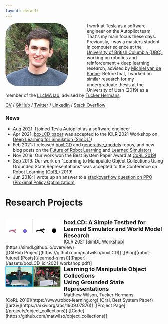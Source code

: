 ```yaml
---
layout: default
---
```


<img align="left" width="200" src="/assets/mw.jpg" style="border-radius: 20%; margin: 0px 60px 20px 0px;"/>

I work at Tesla as a software engineer on the Autopilot team. That's my main focus these days.
Previously, I was a masters student in computer science at the [University of 
British Columbia (UBC)](https://www.cs.ubc.ca/), working on robotics and reinforcement
\+ deep learning research, advised by [Michiel van de Panne](https://www.cs.ubc.ca/~van/).  Before that, I worked on similar research for my undergraduate 
thesis at the University of Utah (2019) as a member of the [LL4MA lab](https://robot-learning.cs.utah.edu/), advised by [Tucker Hermans](https://robot-learning.cs.utah.edu/thermans). 

[CV](/assets/cv.pdf)
/ [GitHub](https://github.com/matwilso)
/ [Twitter](https://twitter.com/matwilso) 
/ [LinkedIn](https://www.linkedin.com/in/matthew-wilson-916505104/)
/ [Stack Overflow](https://stackoverflow.com/users/7211137/matwilso)


### News
- Aug 2021: I joined Tesla Autopilot as a software engineer
- Apr 2021: [boxLCD paper](/assets/boxLCD_iclr2021_workshop.pdf) was accepted to the ICLR 2021 Workshop on [Deep Learning for Simulation (SimDL)](https://simdl.github.io/)!
- Feb 2021: I released [boxLCD](https://github.com/matwilso/boxLCD) and [generative_models](https://github.com/matwilso/generative_models) repos, and new blog posts on the [Future of Robot Learning](/robot-future) and [Learned Simulators](/learned-sims)
- Nov 2019: Our work won the Best System Paper Award at [CoRL 2019!](https://sites.google.com/robot-learning.org/corl2019) 
- Sep 2019: Our work on "Learning to Manipulate Object Collections Using Grounded State Representations" was accepted to the Conference on Robot Learning ([CoRL](https://www.robot-learning.org/)) 2019!
- Jun 2018: I wrote up an answer to a [stackoverflow question on PPO (Proximal Policy Optimization)](https://stackoverflow.com/questions/46422845/what-is-the-way-to-understand-proximal-policy-optimization-algorithm-in-rl/50663200#50663200)


# Research Projects
<style>
.static {
  background: white;
}
.static:hover {
  opacity:0;
}
.container {
    position: relative;
    width: 35%;
}

.image {
    position: absolute;
}
</style>


<br>

<div class="container">
    <div class="mage">
    <img class="active" align="left" src="/assets/robot/lcd_sideside.gif" style="border-radius: 0%; margin: 0px 10px 30px 0px;"/>
    </div>
    <div class="image">
    <img class="static" align="left" src="/assets/robot/lcd_sideside.png" style="border-radius: 0%; margin: 0px 10px 30px 0px;"/>
    </div>
</div>
<div style="font-size: 18px; font-weight: bold;">boxLCD: A Simple Testbed for Learned Simulator and World Model Research</div>
ICLR 2021  [SimDL Workshop](https://simdl.github.io/overview) <br>
[[GitHub Project](https://github.com/matwilso/boxLCD)] [[Blog](robot-future) [Posts](/learned-sims)][[Paper](/assets/boxLCD_iclr2021_workshop.pdf)]

<br>



<img align="left" width="35%" src="/assets/task.png" style="border-radius: 0%; margin: 0px 10px 30px 0px;"/>
<div style="font-size: 18px; font-weight: bold;">Learning to Manipulate Object Collections<br>Using Grounded State Representations</div>
Matthew Wilson, Tucker Hermans <br>
[CoRL 2019](https://www.robot-learning.org) (Oral, Best System Paper) <br>
[[arXiv](https://arxiv.org/abs/1909.07876)] [[Project Page](/projects/object_collections)]  [[Code](https://github.com/matwilso/object_collections)]

